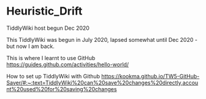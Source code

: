 # Heuristic_Drift
TiddlyWiki host begun Dec 2020

This TiddlyWiki was begun in July 2020, lapsed somewhat until Dec 2020 - but now I am back.

This is where I learnt to use GitHub https://guides.github.com/activities/hello-world/

How to set up TiddlyWiki with Github
https://kookma.github.io/TW5-GitHub-Saver/#:~:text=TiddlyWiki%20can%20save%20changes%20directly,account%20used%20for%20saving%20changes
